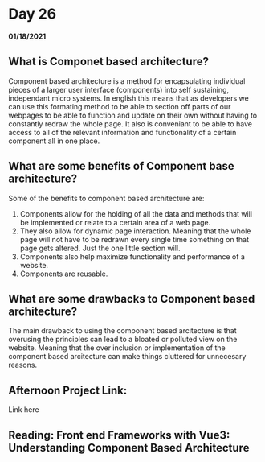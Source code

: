 # Day 26
__01/18/2021__

## What is Componet based architecture?

Component based architecture is a method for encapsulating individual pieces of a larger user interface (components) into self sustaining, independant micro systems. In english this means that as developers we can use this formating method to be able to section off parts of our webpages to be able to function and update on their own without having to constantly redraw the whole page. It also is conveniant to be able to have access to all of the relevant information and functionality of a certain component all in one place.


## What are some benefits of Component base architecture?

Some of the benefits to component based architecture are:
1. Components allow for the holding of all the data and methods that will be implemented or relate to a certain area of a web page. 
2. They also allow for dynamic page interaction. Meaning that the whole page will not have to be redrawn every single time something on that page gets altered. Just the one little section will.
3. Components also help maximize functionality and performance of a website.
4. Components are reusable.


## What are some drawbacks to Component based architecture?

The main drawback to using the component based arcitecture is that overusing the principles can lead to a bloated or polluted view on the website. Meaning that the over inclusion or implementation of the component based arcitecture can make things cluttered for unnecesary reasons.


## Afternoon Project Link:

Link here


## Reading: Front end Frameworks with Vue3: Understanding Component Based Architecture